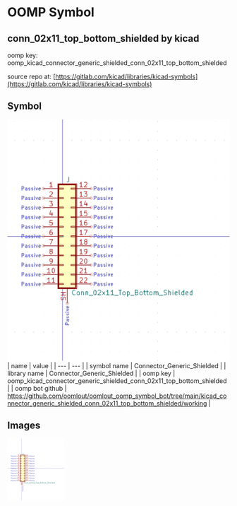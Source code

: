 # OOMP Symbol  
## conn_02x11_top_bottom_shielded  by kicad  
  
oomp key: oomp_kicad_connector_generic_shielded_conn_02x11_top_bottom_shielded  
  
source repo at: [https://gitlab.com/kicad/libraries/kicad-symbols](https://gitlab.com/kicad/libraries/kicad-symbols)  
## Symbol  
  
[![working.png](working_600.png)](working.png)  
| name | value | 
| --- | --- | 
| symbol name | Connector_Generic_Shielded | 
| library name | Connector_Generic_Shielded | 
| oomp key | oomp_kicad_connector_generic_shielded_conn_02x11_top_bottom_shielded | 
| oomp bot github | https://github.com/oomlout/oomlout_oomp_symbol_bot/tree/main/kicad_connector_generic_shielded_conn_02x11_top_bottom_shielded/working | 
## Images  
  
[![working.png](working_140.png)](working.png)  
